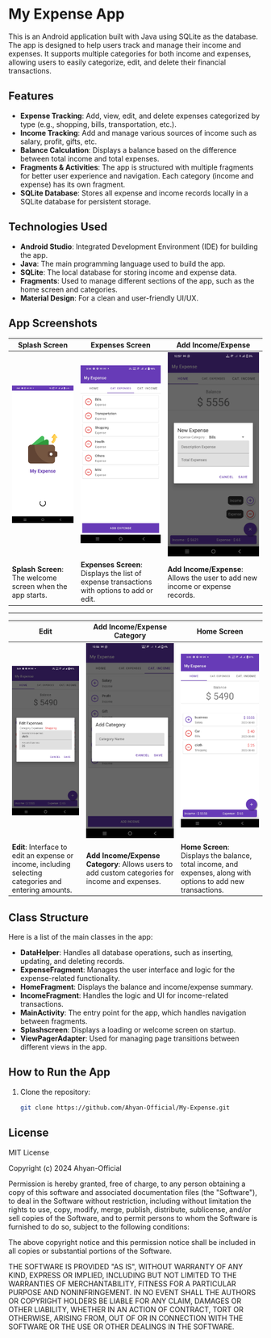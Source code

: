 # My Expense App

This is an Android application built with Java using SQLite as the database. The app is designed to help users track and manage their income and expenses. It supports multiple categories for both income and expenses, allowing users to easily categorize, edit, and delete their financial transactions.

## Features

- **Expense Tracking**: Add, view, edit, and delete expenses categorized by type (e.g., shopping, bills, transportation, etc.).
- **Income Tracking**: Add and manage various sources of income such as salary, profit, gifts, etc.
- **Balance Calculation**: Displays a balance based on the difference between total income and total expenses.
- **Fragments & Activities**: The app is structured with multiple fragments for better user experience and navigation. Each category (income and expense) has its own fragment.
- **SQLite Database**: Stores all expense and income records locally in a SQLite database for persistent storage.

## Technologies Used

- **Android Studio**: Integrated Development Environment (IDE) for building the app.
- **Java**: The main programming language used to build the app.
- **SQLite**: The local database for storing income and expense data.
- **Fragments**: Used to manage different sections of the app, such as the home screen and categories.
- **Material Design**: For a clean and user-friendly UI/UX.



## App Screenshots

| **Splash Screen** | **Expenses Screen** | **Add Income/Expense** |
| --- | --- | --- |
| ![Splash Screen](Screenshot_20230808_034211.jpg) | ![Expenses Screen](Screenshot_20230808_035454.jpg) | ![Add Income/Expense](Screenshot_20250123_125715.jpg) |
| **Splash Screen**: The welcome screen when the app starts. | **Expenses Screen**: Displays the list of expense transactions with options to add or edit. | **Add Income/Expense**: Allows the user to add new income or expense records. |

---

| **Edit** | **Add Income/Expense Category** | **Home Screen** |
| --- | --- | --- |
| ![Edit Screen](Screenshot_20230808_034315.jpg) | ![Add Income/Expense Category](Screenshot_20250123_125656.jpg) | ![Home Screen](Screenshot_20230808_034215.jpg) |
| **Edit**: Interface to edit an expense or income, including selecting categories and entering amounts. | **Add Income/Expense Category**: Allows users to add custom categories for income and expenses. | **Home Screen**: Displays the balance, total income, and expenses, along with options to add new transactions. |



## Class Structure

Here is a list of the main classes in the app:

- **DataHelper**: Handles all database operations, such as inserting, updating, and deleting records.
- **ExpenseFragment**: Manages the user interface and logic for the expense-related functionality.
- **HomeFragment**: Displays the balance and income/expense summary.
- **IncomeFragment**: Handles the logic and UI for income-related transactions.
- **MainActivity**: The entry point for the app, which handles navigation between fragments.
- **Splashscreen**: Displays a loading or welcome screen on startup.
- **ViewPagerAdapter**: Used for managing page transitions between different views in the app.

## How to Run the App

1. Clone the repository:
   ```bash
   git clone https://github.com/Ahyan-Official/My-Expense.git


## License

MIT License

Copyright (c) 2024 Ahyan-Official

Permission is hereby granted, free of charge, to any person obtaining a copy
of this software and associated documentation files (the "Software"), to deal
in the Software without restriction, including without limitation the rights
to use, copy, modify, merge, publish, distribute, sublicense, and/or sell
copies of the Software, and to permit persons to whom the Software is
furnished to do so, subject to the following conditions:

The above copyright notice and this permission notice shall be included in all
copies or substantial portions of the Software.

THE SOFTWARE IS PROVIDED "AS IS", WITHOUT WARRANTY OF ANY KIND, EXPRESS OR
IMPLIED, INCLUDING BUT NOT LIMITED TO THE WARRANTIES OF MERCHANTABILITY,
FITNESS FOR A PARTICULAR PURPOSE AND NONINFRINGEMENT. IN NO EVENT SHALL THE
AUTHORS OR COPYRIGHT HOLDERS BE LIABLE FOR ANY CLAIM, DAMAGES OR OTHER
LIABILITY, WHETHER IN AN ACTION OF CONTRACT, TORT OR OTHERWISE, ARISING FROM,
OUT OF OR IN CONNECTION WITH THE SOFTWARE OR THE USE OR OTHER DEALINGS IN THE
SOFTWARE.
